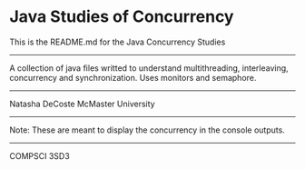 # Java Studies of Concurrency

This is the README.md for the Java Concurrency Studies

**************************************

A collection of java files writted to understand multithreading, interleaving, concurrency and synchronization. Uses monitors and semaphore. 


***************************************

Natasha DeCoste
McMaster University

****************************************

Note: These are meant to display the concurrency in the console outputs.

****************************************

COMPSCI 3SD3